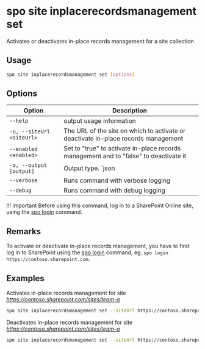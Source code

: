 # spo site inplacerecordsmanagement set

Activates or deactivates in-place records management for a site collection

## Usage

```sh
spo site inplacerecordsmanagement set [options]
```

## Options

Option|Description
------|-----------
`--help`|output usage information
`-u, --siteUrl <siteUrl>`|The URL of the site on which to activate or deactivate in-place records management
`--enabled <enabled>`|Set to "true" to activate in-place records management and to "false" to deactivate it
`-o, --output [output]`|Output type. `json|text`. Default `text`
`--verbose`|Runs command with verbose logging
`--debug`|Runs command with debug logging

!!! important
    Before using this command, log in to a SharePoint Online site, using the [spo login](../login.md) command.

## Remarks

To activate or deactivate in-place records management, you have to first log in to SharePoint using the [spo login](../login.md) command, eg. `spo login https://contoso.sharepoint.com`.

## Examples

Activates in-place records management for site _https://contoso.sharepoint.com/sites/team-a_

```sh
spo site inplacerecordsmanagement set --siteUrl https://contoso.sharepoint.com/sites/team-a --enabled true
```

Deactivates in-place records management for site _https://contoso.sharepoint.com/sites/team-a_

```sh
spo site inplacerecordsmanagement set --siteUrl https://contoso.sharepoint.com/sites/team-a --enabled false
```